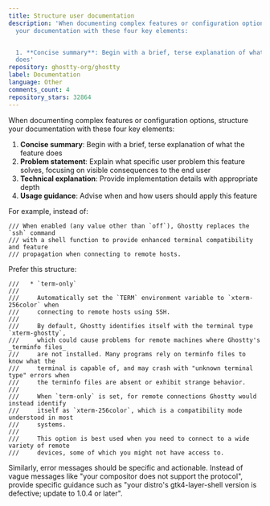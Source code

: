 ```yaml
---
title: Structure user documentation
description: 'When documenting complex features or configuration options, structure
  your documentation with these four key elements:


  1. **Concise summary**: Begin with a brief, terse explanation of what the feature
  does'
repository: ghostty-org/ghostty
label: Documentation
language: Other
comments_count: 4
repository_stars: 32864
---
```


When documenting complex features or configuration options, structure your documentation with these four key elements:

1. **Concise summary**: Begin with a brief, terse explanation of what the feature does
2. **Problem statement**: Explain what specific user problem this feature solves, focusing on visible consequences to the end user
3. **Technical explanation**: Provide implementation details with appropriate depth
4. **Usage guidance**: Advise when and how users should apply this feature

For example, instead of:

```zig
/// When enabled (any value other than `off`), Ghostty replaces the `ssh` command
/// with a shell function to provide enhanced terminal compatibility and feature
/// propagation when connecting to remote hosts.
```

Prefer this structure:

```zig
///   * `term-only`
///
///     Automatically set the `TERM` environment variable to `xterm-256color` when
///     connecting to remote hosts using SSH.
///
///     By default, Ghostty identifies itself with the terminal type `xterm-ghostty`,
///     which could cause problems for remote machines where Ghostty's _terminfo files_
///     are not installed. Many programs rely on terminfo files to know what the
///     terminal is capable of, and may crash with "unknown terminal type" errors when
///     the terminfo files are absent or exhibit strange behavior.
///
///     When `term-only` is set, for remote connections Ghostty would instead identify
///     itself as `xterm-256color`, which is a compatibility mode understood in most
///     systems.
///
///     This option is best used when you need to connect to a wide variety of remote
///     devices, some of which you might not have access to.
```

Similarly, error messages should be specific and actionable. Instead of vague messages like "your compositor does not support the protocol", provide specific guidance such as "your distro's gtk4-layer-shell version is defective; update to 1.0.4 or later".